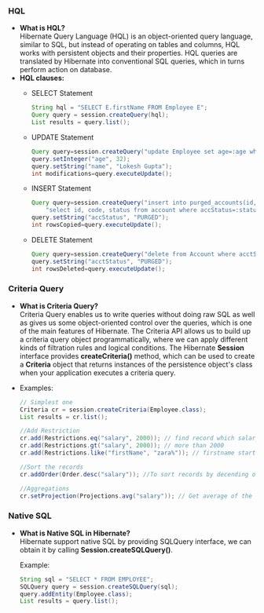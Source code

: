 ### HQL

- **What is HQL?**  
  Hibernate Query Language (HQL) is an object-oriented query language, similar to SQL, but instead of operating on tables and columns, HQL works with persistent objects and their properties. HQL queries are translated by Hibernate into conventional SQL queries, which in turns perform action on database.
- **HQL clauses:**  
    - SELECT Statement

        ```java
        String hql = "SELECT E.firstName FROM Employee E";
        Query query = session.createQuery(hql);
        List results = query.list();
        ```

    - UPDATE Statement

        ```java
        Query query=session.createQuery("update Employee set age=:age where name=:name");
        query.setInteger("age", 32);
        query.setString("name", "Lokesh Gupta");
        int modifications=query.executeUpdate();
        ```

    - INSERT Statement

        ```java
        Query query=session.createQuery("insert into purged_accounts(id, code, status) "+
            "select id, code, status from account where accStatus=:status");
        query.setString("accStatus", "PURGED");
        int rowsCopied=query.executeUpdate();
        ```

    - DELETE Statement

        ```java
        Query query=session.createQuery("delete from Account where acctStatus=:status");
        query.setString("acctStatus", "PURGED");
        int rowsDeleted=query.executeUpdate();
        ```


### Criteria Query

- **What is Criteria Query?**  
  Criteria Query enables us to write queries without doing raw SQL as well as gives us some object-oriented control over the queries, which is one of the main features of Hibernate. The Criteria API allows us to build up a criteria query object programmatically, where we can apply different kinds of filtration rules and logical conditions.
  The Hibernate **Session** interface provides **createCriteria()** method, which can be used to create a **Criteria** object that returns instances of the persistence object's class when your application executes a criteria query.
- Examples:

    ```java
    // Simplest one
    Criteria cr = session.createCriteria(Employee.class);
    List results = cr.list();
    
    //Add Restriction
    cr.add(Restrictions.eq("salary", 2000)); // find record which salary is 2000
    cr.add(Restrictions.gt("salary", 2000)); // more than 2000
    cr.add(Restrictions.like("firstName", "zara%")); // firstname start with "zara"
    
    //Sort the records
    cr.addOrder(Order.desc("salary")); //To sort records by decending order
    
    //Aggregations
    cr.setProjection(Projections.avg("salary")); // Get average of the salary column
    ```


### Native SQL

- **What is Native SQL in Hibernate?**  
  Hibernate support native SQL by providing SQLQuery interface, we can obtain it by calling **Session.createSQLQuery()**.

  Example:

    ```java
    String sql = "SELECT * FROM EMPLOYEE";
    SQLQuery query = session.createSQLQuery(sql);
    query.addEntity(Employee.class);
    List results = query.list();
    ```


